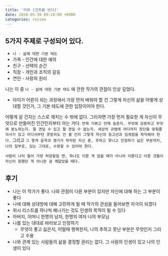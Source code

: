 ```yaml
---
title: '리뷰 [건투를 빈다]'
date: 2020-05-30 09:18:00 +0900
categories: review
---
```


## 5가지 주제로 구성되어 있다.

-   `나 - 삶에 대한 기본 태도`
-   가족 - 인간에 대한 예의
-   친구 - 선택의 순간
-   직장 - 개인과 조직의 갈등
-   연인 - 사랑의 원리

나는 이 중 `나 - 삶에 대한 기본 태도` 에 관한 작가의 관점이 인상 깊었다.

-   아이가 어른이 되는 과정에서 가장 먼저 배워야 할 건 그렇게 자신의 삶을 어떻게 상대할 것인가, 그 기본 태도에 관한 입장이어야 한다.

어떻게 살 건지는 스스로 깨치는 수 밖에 없다. 그러자면 가장 먼저 필요한 게 자신이 무엇으로 만들어진 인간인지부터 아는 거다. `언제 기쁘고 언제 슬픈지. 무엇에 감동하고 무엇에 분노하는지. 뭘 견딜 수 있고 뭘 견딜 수 없는지. 세상의 규범에 어다까지 장단을 맞춰줄 의사가 있고 어디서부턴 콧방위도 안 뀔 건지 그렇게 자신의 등고선과 임계점을 파악해야 한다.` 그리고 `그 렇게 윤곽과 곙가가 파악된 자신 중, 추하고 못나고 인정하기 싫은 부분까지, 나의 일부로, 있는 그대로, 수용할 수 있어야 한다.`

`사람이 나이 들어 가장 허망할질 땐, 하나도 이룬 게 없을 때가 아니라 이룬다고 이룬 것들이 자신이 원했던 게 아니란 걸 깨달았을 때다.`

## 후기

-   나는 이 작가가 좋다. 나와 관점이 다른 부분이 있지만 자신에 대해 하는 그 부분이 좋다
-   나에 대해 상대방에 대해 고민하게 될 때 작가의 관섬을 들어보면 자극이 되겠다
-   위시 리스트를 하나씩 해나가는 것도 인생의 목적이 될 수 있다
-   아버지, 어머니 한명의 남자, 한명의 여자 나의 부모님
-   나를 있는 대대로 바라보고 인정하기
    -   무엇이 좋고 싫은지, 어떨때 행복한지, 나의 추하고 못난 부분은 무엇인지 그리고 수용
-   나와 관계 있는 사람들의 삶을 결정할 권리는 없다. 그 사람의 인생이 있고 나의 인생이 있다
